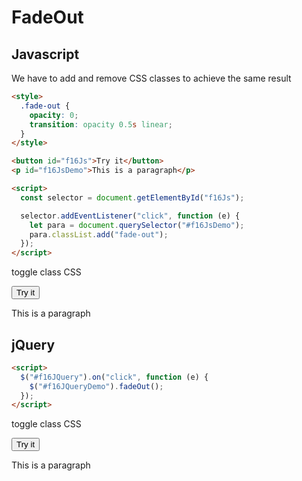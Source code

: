 # FadeOut

## Javascript

We have to add and remove CSS classes to achieve the same result

```html
<style>
  .fade-out {
    opacity: 0;
    transition: opacity 0.5s linear;
  }
</style>

<button id="f16Js">Try it</button>
<p id="f16JsDemo">This is a paragraph</p>

<script>
  const selector = document.getElementById("f16Js");

  selector.addEventListener("click", function (e) {
    let para = document.querySelector("#f16JsDemo");
    para.classList.add("fade-out");
  });
</script>
```

toggle class CSS

<button id="f16Js">Try it</button>

<p id="f16JsDemo">This is a paragraph</p>

## jQuery

```html
<script>
  $("#f16JQuery").on("click", function (e) {
    $("#f16JQueryDemo").fadeOut();
  });
</script>
```

toggle class CSS

<button id="f16JQuery">Try it</button>

<p id="f16JQueryDemo">This is a paragraph</p>

<br>
<br>
<br>

